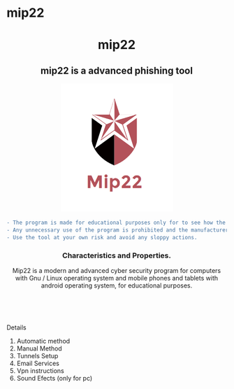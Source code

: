 # mip22
 <h1 align="center"> mip22 </h1>
 
 <h2 align="center"> mip22 is a advanced phishing tool </h2> 

<p align="center">
<img src="sc/logo.png">  </br>
</p>


```diff
- The program is made for educational purposes only for to see how the phishing method works.
- Any unnecessary use of the program is prohibited and the manufacturer has no responsibility for any illegal use by anyone.
- Use the tool at your own risk and avoid any sloppy actions.
```
<h3 align="center">
Characteristics and Properties.
</h3>

<p align="center">
Mip22 is a modern and advanced cyber security program for computers with Gnu / Linux operating system and mobile phones and tablets with android operating system, for educational purposes.
</p>

 
<br/> <br/> <br/> 
 
<p align="center">
 
Details

1) Automatic method
2) Manual Method
3) Tunnels Setup 
4) Email Services
5) Vpn instructions
6) Sound Efects (only for pc)

</p>


 
